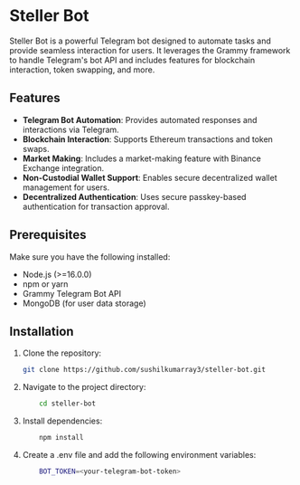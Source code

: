 # Steller Bot

Steller Bot is a powerful Telegram bot designed to automate tasks and provide seamless interaction for users. It leverages the Grammy framework to handle Telegram's bot API and includes features for blockchain interaction, token swapping, and more.

## Features

- **Telegram Bot Automation**: Provides automated responses and interactions via Telegram.
- **Blockchain Interaction**: Supports Ethereum transactions and token swaps.
- **Market Making**: Includes a market-making feature with Binance Exchange integration.
- **Non-Custodial Wallet Support**: Enables secure decentralized wallet management for users.
- **Decentralized Authentication**: Uses secure passkey-based authentication for transaction approval.

## Prerequisites

Make sure you have the following installed:

- Node.js (>=16.0.0)
- npm or yarn
- Grammy Telegram Bot API
- MongoDB (for user data storage)

## Installation

1. Clone the repository:

   ```bash
   git clone https://github.com/sushilkumarray3/steller-bot.git

2. Navigate to the project directory:

    ```bash
        cd steller-bot

3. Install dependencies:

    ```bash
        npm install

4. Create a .env file and add the following environment variables:

    ```bash
        BOT_TOKEN=<your-telegram-bot-token>

